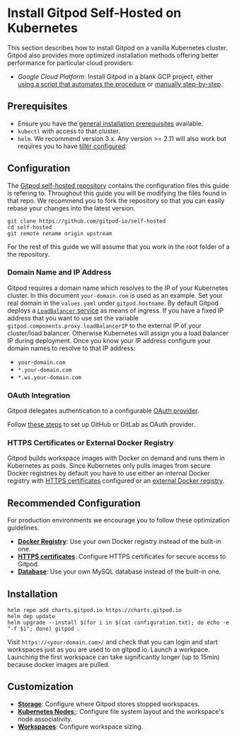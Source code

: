 # Install Gitpod Self-Hosted on Kubernetes
This section describes how to install Gitpod on a vanilla Kubernetes cluster.
Gitpod also provides more optimized installation methods offering better performance for particular cloud providers:
* *Google Cloud Platform*: Install Gitpod in a blank GCP project, either [using a script that automates the procedure](../11_install_on_gcp_script/) or [manually step-by-step](../12_install_on_gcp_manual/).

## Prerequisites
- Ensure you have the [general installation prerequisites](../01_prepare_installation/) available.
- `kubectl` with access to that cluster.
- `helm`. We recommend version 3.x. Any version >= 2.11 will also work but requires you to have [tiller configured](../90_helm_2x/).

## Configuration
The [Gitpod self-hosted repository](https://github.com/gitpod-io/self-hosted) contains the configuration files this guide is refering to.
Throughout this guide you will be modifying the files found in that repo.
We recommend you to fork the repository so that you can easily rebase your changes into the latest version.

```
git clone https://github.com/gitpod-io/self-hosted
cd self-hosted
git remote rename origin upstream
```

For the rest of this guide we will assume that you work in the root folder of a the repository.

### Domain Name and IP Address
Gitpod requires a domain name which resolves to the IP of your Kubernetes cluster. In this document `your-domain.com` is used as an example. Set your real domain in the `values.yaml` under `gitpod.hostname`.
By default Gitpod deploys a [`LoadBalancer` service](https://kubernetes.io/docs/concepts/services-networking/service/#loadbalancer) as means of ingress.
If you have a fixed IP address that you want to use set the variable `gitpod.components.proxy.loadBalancerIP` to the external IP of your cluster/load balancer. Otherwise Kubernetes will assign you a load balancer IP during deployment.
Once you know your IP address configure your domain names to resolve to that IP address:
 - `your-domain.com`
 - `*.your-domain.com`
 - `*.ws.your-domain.com`

### OAuth Integration
Gitpod delegates authentication to a configurable [OAuth provider](../01_prepare_installation/#user-authorization-and-git-integration).

Follow [these steps](../30_oauth/) to set up GitHub or GitLab as OAuth provider.

### HTTPS Certificates or External Docker Registry
Gitpod builds workspace images with Docker on demand and runs them in Kubernetes as pods.
Since Kubernetes only pulls images from secure Docker registries by default
you have to use either an internal Docker registry with [HTTPS certificates](../34_https_certs/) configured or an [external Docker registry](../35_docker_registry/).

## Recommended Configuration
For production environments we encourage you to follow these optimization guidelines.
* [**Docker Registry**](../35_docker_registry/): Use your own Docker registry instead of the built-in one.
* [**HTTPS certificates**](../34_https_certs/): Configure HTTPS certificates for secure access to Gitpod.
* [**Database**](../36_database/): Use your own MySQL database instead of the built-in one.

## Installation
```
helm repo add charts.gitpod.io https://charts.gitpod.io
helm dep update
helm upgrade --install $(for i in $(cat configuration.txt); do echo -e "-f $i"; done) gitpod .
```

Visit `https://<your-domain.com>/` and check that you can login and start workspaces just as you are used to on gitpod.io.
Launch a workpace. Launching the first workspace can take significantly longer (up to 15min) because docker images are pulled.

## Customization
* [**Storage**](../32_storage/): Configure where Gitpod stores stopped workspaces.
* [**Kubernetes Nodes**:](../33_nodes/): Configure file system layout and the workspace's node associativity.
* [**Workspaces**](../31_workspaces/): Configure workspace sizing.
